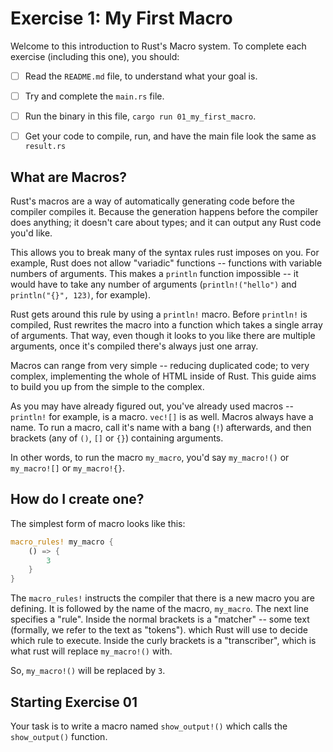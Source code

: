 # Exercise 1: My First Macro

Welcome to this introduction to Rust's Macro system.
To complete each exercise (including this one), you should:

* [ ] Read the `README.md` file, to understand what your goal is.
* [ ] Try and complete the `main.rs` file.
* [ ] Run the binary in this file, `cargo run 01_my_first_macro`.
* [ ] Get your code to compile, run, and have the main file look the same as `result.rs`


## What are Macros?

Rust's macros are a way of automatically generating code before the compiler compiles it.
Because the generation happens before the compiler does anything; it doesn't
care about types; and it can output any Rust code you'd like.

This allows you to break many of the syntax rules rust imposes on you. For example,
Rust does not allow "variadic" functions -- functions with variable numbers of 
arguments. This makes a `println` function impossible -- it would have to take any number
of arguments (`println!("hello")` and `println("{}", 123)`, for example).

Rust gets around this rule by using a `println!` macro. Before `println!` is compiled,
Rust rewrites the macro into a function which takes a single array of arguments. That way, even though
it looks to you like there are multiple arguments, once it's compiled there's always
just one array.

Macros can range from very simple -- reducing duplicated code; to very complex, implementing the
whole of HTML inside of Rust. This guide aims to build you up from the simple to the complex.

As you may have already figured out, you've already used macros -- `println!` for example, is a macro.
`vec![]` is as well. Macros always have a name. To run a macro, call it's name
with a bang (`!`) afterwards, and then brackets (any of `()`, `[]` or `{}`) containing 
arguments.

In other words, to run the macro `my_macro`, you'd say `my_macro!()` or `my_macro![]` or `my_macro!{}`.

## How do I create one?

The simplest form of macro looks like this:

``` rust
macro_rules! my_macro {
    () => {
        3
    }
}
```

The `macro_rules!` instructs the compiler that there is a new macro you are defining.
It is followed by the name of the macro, `my_macro`.
The next line specifies a "rule". Inside the normal brackets is a "matcher" -- some text (formally, we refer to the text as "tokens").
which Rust will use to decide which rule to execute.  Inside the curly brackets is a 
"transcriber", which is what rust will replace `my_macro!()` with.

So, `my_macro!()` will be replaced by `3`.


## Starting Exercise 01

Your task is to write a macro named `show_output!()` which calls the `show_output()` function.

